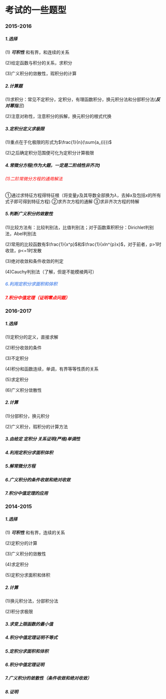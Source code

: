 # 考试的一些题型
### 2015-2016
##### 1.选择
(1) ***可积性*** 和有界，和连续的关系

(2)给定函数与积分的关系，求积分

(3)广义积分的敛散性，瑕积分的计算


##### 2.计算题
(1)求积分：常见不定积分，定积分，有理函数积分，换元积分法和分部积分法(***反对幂指三***)

(2)注意对称性，注意积分的拆解，换元积分的根式代换


##### 3.定积分定义求极限
(1)重点在于化极限的形式为$\frac{1}{n}(\sum{a_{i}})$

(2)之后确定积分范围便可化为定积分计算极限


##### 4.常微分方程(作为大题，一定是二阶线性非齐次)

###### <font color="red">(1)二阶常微分方程的通用解法</font>
①通过求特征方程得特征根（将变量$y$及其导数全部换为$\lambda$，去掉$x$及包括$x$的所有式子即可得到特征方程)
②求齐次方程的通解
③求非齐次方程的特解


##### 5.判断广义积分的敛散性
(1)比较方法有：比较判别法，比值判别法；对于函数乘积积分：Dirichlet判别法，Abel判别法

(2)常用的比较函数有$\frac{1}{x^p}$和$\frac{1}{xln^{p}x}$，对于前者，p>1时收敛，p<=1时发散

(3)绝对收敛和条件收敛的判定

(4)Cauchy判别法（了解，但是不能模棱两可）


##### ***<font color = "cornflowerblue">6.利用定积分求面积和体积</font>***


##### <font color = "red">7.积分中值定理（证明零点问题）</font>



### 2016-2017
##### 1.选择
(1)定积分的定义，直接求解

(2)积分收敛的条件

(3)不定积分

(4)积分和函数连续，单调，有界等等性质的关系

(5)求定积分

(6)广义积分敛散性


##### 2.计算
(1)分部积分，换元积分

(2)广义积分，瑕积分的计算方法


##### 3.由给定 ***定积分*** 关系证明(严格)单调性


##### 4.利用定积分求面积体积


##### 5.解常微分方程


##### 6.广义积分的条件收敛和绝对收敛


##### 7.积分中值定理的应用



### 2014-2015
##### 1.选择
(1) ***可积性*** 和有界，连续的关系

(2)定积分的计算

(3)广义积分的敛散性

(4)求定积分

(5)定积分求面积和体积


##### 2.计算
(1)换元积分法，分部积分法

(2)积分求极限


##### 3.求变上限函数的最小值


##### 4.积分中值定理证明不等式


##### 5.定积分求面积和体积


##### 6.积分中值定理证明


##### 7.广义积分的敛散性（条件收敛和绝对收敛）


##### 8.证明